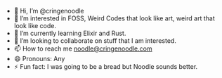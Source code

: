 - 👋 Hi, I’m @cringenoodle
- 👀 I’m interested in FOSS, Weird Codes that look like art, weird art that look like code.
- 🌱 I’m currently learning Elixir and Rust.
- 💞️ I’m looking to collaborate on stuff that I am interested.
- 📫 How to reach me noodle@cringenoodle.com
- 😄 Pronouns: Any
- ⚡ Fun fact: I was going to be a bread but Noodle sounds better.

<!---
cringenoodle/cringenoodle is a ✨ special ✨ repository because its `README.md` (this file) appears on your GitHub profile.
You can click the Preview link to take a look at your changes.
--->
